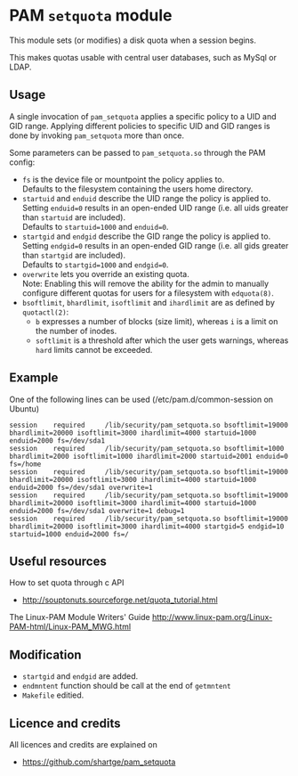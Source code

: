 PAM `setquota` module
=====================

This module sets (or modifies) a disk quota when a session begins.

This makes quotas usable with central user databases, such as MySql or LDAP.

Usage
-----
A single invocation of `pam_setquota` applies a specific policy to a UID and GID range.
Applying different policies to specific UID and GID ranges is done by invoking
`pam_setquota` more than once.

Some parameters can be passed to `pam_setquota.so` through the PAM config:
- `fs` is the device file or mountpoint the policy applies to.  
  Defaults to the filesystem containing the users home directory.
- `startuid` and `enduid` describe the UID range the policy is applied to.  
  Setting `enduid=0` results in an open-ended UID range (i.e. all uids greater
  than `startuid` are included).  
  Defaults to `startuid=1000` and `enduid=0`.
- `startgid` and `endgid` describe the GID range the policy is applied to.  
  Setting `endgid=0` results in an open-ended GID range (i.e. all gids greater
  than `startgid` are included).  
  Defaults to `startgid=1000` and `endgid=0`.
- `overwrite` lets you override an existing quota.  
  Note: Enabling this will remove the ability for the admin to manually configure
	different quotas for users for a filesystem with `edquota(8)`.
- `bsoftlimit`, `bhardlimit`, `isoftlimit` and `ihardlimit` are as defined by
  `quotactl(2)`:
  - `b` expresses a number of blocks (size limit), whereas
	`i` is a limit on the number of inodes.
  - `softlimit` is a threshold after which the user gets warnings,
	whereas `hard` limits cannot be exceeded.


Example
-------
One of the following lines can be used (/etc/pam.d/common-session on Ubuntu)

	session    required     /lib/security/pam_setquota.so bsoftlimit=19000 bhardlimit=20000 isoftlimit=3000 ihardlimit=4000 startuid=1000 enduid=2000 fs=/dev/sda1
	session    required     /lib/security/pam_setquota.so bsoftlimit=1000 bhardlimit=2000 isoftlimit=1000 ihardlimit=2000 startuid=2001 enduid=0 fs=/home
	session    required     /lib/security/pam_setquota.so bsoftlimit=19000 bhardlimit=20000 isoftlimit=3000 ihardlimit=4000 startuid=1000 enduid=2000 fs=/dev/sda1 overwrite=1
	session    required     /lib/security/pam_setquota.so bsoftlimit=19000 bhardlimit=20000 isoftlimit=3000 ihardlimit=4000 startuid=1000 enduid=2000 fs=/dev/sda1 overwrite=1 debug=1
	session    required     /lib/security/pam_setquota.so bsoftlimit=19000 bhardlimit=20000 isoftlimit=3000 ihardlimit=4000 startgid=5 endgid=10 startuid=1000 enduid=2000 fs=/

Useful resources
-------------------
How to set quota through c API
- http://souptonuts.sourceforge.net/quota_tutorial.html

The Linux-PAM Module Writers' Guide
http://www.linux-pam.org/Linux-PAM-html/Linux-PAM_MWG.html

Modification
-------------------
- `startgid` and `endgid` are added.
- `endmntent` function should be call at the end of `getmntent`
- `Makefile` editied.

Licence and credits
-------------------
All licences and credits are explained on
- https://github.com/shartge/pam_setquota
